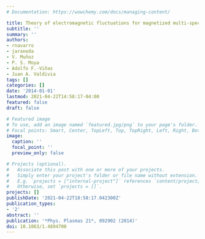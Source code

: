 ```yaml
---
# Documentation: https://wowchemy.com/docs/managing-content/

title: Theory of electromagnetic fluctuations for magnetized multi-species plasmas
subtitle: ''
summary: ''
authors:
- rnavarro
- jaraneda
- V. Muñoz
- P. S. Moya
- Adolfo F.-Viñas
- Juan A. Valdivia
tags: []
categories: []
date: '2014-01-01'
lastmod: 2021-04-22T14:58:17-04:00
featured: false
draft: false

# Featured image
# To use, add an image named `featured.jpg/png` to your page's folder.
# Focal points: Smart, Center, TopLeft, Top, TopRight, Left, Right, BottomLeft, Bottom, BottomRight.
image:
  caption: ''
  focal_point: ''
  preview_only: false

# Projects (optional).
#   Associate this post with one or more of your projects.
#   Simply enter your project's folder or file name without extension.
#   E.g. `projects = ["internal-project"]` references `content/project/deep-learning/index.md`.
#   Otherwise, set `projects = []`.
projects: []
publishDate: '2021-04-22T18:58:17.042300Z'
publication_types:
- '2'
abstract: ''
publication: '*Phys. Plasmas 21*, 092902 (2014)'
doi: 10.1063/1.4894700
---
```

